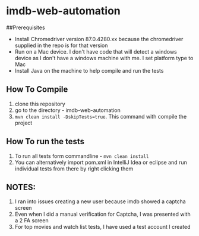 # imdb-web-automation

##Prerequisites
- Install Chromedriver version 87.0.4280.xx because the chromedriver supplied in the repo is for that version
- Run on a Mac device. I don't have code that will detect a windows device as I don't have a windows machine with me. I set platform type to Mac
- Install Java on the machine to help compile and run the tests


## How To Compile
1. clone this repository
2. go to the directory - imdb-web-automation
3. ```mvn clean install -DskipTests=true```. This command with compile the project

## How To run the tests
1. To run all tests form commandline - ```mvn clean install```
2. You can alternatively import pom.xml in IntelliJ Idea or eclipse and run individual tests from there by right clicking them


## NOTES:
1. I ran into issues creating a new user because imdb showed a captcha screen
2. Even when I did a manual verification for Captcha, I was presented with a 2 FA screen
3. For top movies and watch list tests, I have used a test account I created





